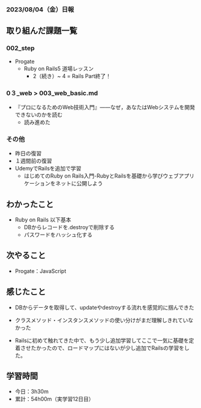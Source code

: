 ### 2023/08/04（金）日報

## 取り組んだ課題一覧
### 002_step
- Progate
    - Ruby on Rails5 道場レッスン
      - 2（続き）~ 4 = Rails Part終了！

### 0３_web > 003_web_basic.md 
- 『プロになるためのWeb技術入門』――なぜ，あなたはWebシステムを開発できないのかを読む
  - 読み進めた

### その他
- 昨日の復習
- １週間前の復習
- UdemyでRailsを追加で学習
  - はじめてのRuby on Rails入門-RubyとRailsを基礎から学びウェブアプリケーションをネットに公開しよう

## わかったこと
- Ruby on Rails 以下基本
    - DBからレコードを.destroyで削除する
    - パスワードをハッシュ化する

## 次やること
- Progate：JavaScript
## 感じたこと
- DBからデータを取得して、updateやdestroyする流れを感覚的に掴んできた

- クラスメソッド・インスタンスメソッドの使い分けがまだ理解しきれていなかった
- Railsに初めて触れてきた中で、もう少し追加学習してここで一気に基礎を定着させたかったので、ロードマップにはないが少し追加でRailsの学習をした。

## 学習時間
- 今日：3h30m
- 累計：54h00m（実学習12日目）

